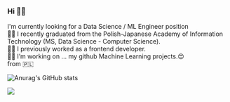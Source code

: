 ### Hi 👩‍💻
I'm currently looking for a Data Science / ML Engineer position <br>
👩‍🎓 I recently graduated from the Polish-Japanese Academy of Information Technology (MS, Data Science - Computer Science). <br>
👩‍💼 I previously worked as a frontend developer.<br>
🔭🌱 I’m working on ... my github Machine Learning projects.😍<br>
from 🇵🇱

![Anurag's GitHub stats](https://github-readme-stats.vercel.app/api?username=gapself&show_icons=true&bg_color=00000000)


<!--
**gapself/gapself** is a ✨ _special_ ✨ repository because its `README.md` (this file) appears on your GitHub profile.

Here are some ideas to get you started:

- 🔭 I’m currently working on ...
- 🌱 I’m currently learning ...
- 👯 I’m looking to collaborate on ...
- 🤔 I’m looking for help with ...
- 💬 Ask me about ...
- 📫 How to reach me: ...
- 😄 Pronouns: ...
- ⚡ Fun fact: ...
-->


![](https://komarev.com/ghpvc/?username=gapself&color=brightgreen)
